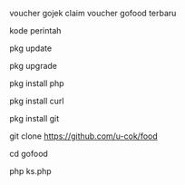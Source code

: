 voucher gojek claim voucher gofood terbaru

kode perintah

pkg update

pkg upgrade

pkg install php

pkg install curl

pkg install git

git clone https://github.com/u-cok/food

cd gofood

php ks.php
